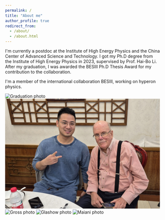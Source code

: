 ```yaml
---
permalink: /
title: "About me"
author_profile: true
redirect_from: 
  - /about/
  - /about.html
---
```


I'm currently a postdoc at the Institute of High Energy Physics and the China Center of Advanced Science and Technology. I got my Ph.D degree from the Institute of High Energy Physics in 2023, supervised by Prof. Hai-Bo Li. After my graduation, I was awarded the BESIII Ph.D Thesis Award for my contribution to the collaboration.

I'm a member of the international collaboration BESIII, working on hyperon physics.

![Graduation photo](/images/withHaibo.jpg)
![Olsen photo](/images/withOlsen.jpg)
![Gross photo](/images/withGross.jpg)
![Glashow photo](/images/withGlashow.jpg)
![Maiani photo](/images/withMaiani.jpg)

